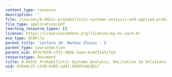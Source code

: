 ```yaml
---
content_type: resource
description: ''
file: /courses/6-041sc-probabilistic-systems-analysis-and-applied-probability-fall-2013/935d4c27c5306305cd4193b97e923b1f_MIT6_041SCF13_rec18_sol.pdf
file_type: application/pdf
learning_resource_types: []
license: https://creativecommons.org/licenses/by-nc-sa/4.0/
ocw_type: OCWFile
parent_title: 'Lecture 16: Markov Chains - I'
parent_type: CourseSection
parent_uid: 8f3c76f8-cf51-30bb-1aea-bcdc51a3cfa3
resourcetype: Document
title: 6.041SC Probabilistic Systems Analysis, Recitation 18 Solutions
uid: 935d4c27-c530-6305-cd41-93b97e923b1f
---
```

